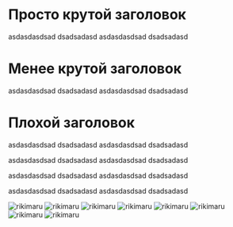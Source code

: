 <center-block>

# Просто крутой заголовок

asdasdasdsad dsadsadasd asdasdasdsad dsadsadasd

</center-block>

<row-block>

# Менее крутой заголовок

asdasdasdsad dsadsadasd asdasdasdsad dsadsadasd

</row-block>

<row-block>

# Плохой заголовок

asdasdasdsad dsadsadasd asdasdasdsad dsadsadasd

asdasdasdsad dsadsadasd asdasdasdsad dsadsadasd

asdasdasdsad dsadsadasd asdasdasdsad dsadsadasd

asdasdasdsad dsadsadasd asdasdasdsad dsadsadasd

</row-block>

<image-block>

![rikimaru](https://dota2.ru/img/heroes/riki/icon.jpg)
![rikimaru](https://dota2.ru/img/heroes/riki/icon.jpg)
![rikimaru](https://dota2.ru/img/heroes/riki/icon.jpg)
![rikimaru](https://dota2.ru/img/heroes/riki/icon.jpg)
![rikimaru](https://dota2.ru/img/heroes/riki/icon.jpg)
![rikimaru](https://dota2.ru/img/heroes/riki/icon.jpg)
![rikimaru](https://dota2.ru/img/heroes/riki/icon.jpg)
![rikimaru](https://dota2.ru/img/heroes/riki/icon.jpg)

</image-block>
